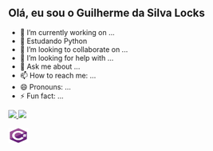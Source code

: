 ## Olá, eu sou o Guilherme da Silva Locks
- 🔭 I’m currently working on ...
- 🌱 Estudando Python
- 👯 I’m looking to collaborate on ...
- 🤔 I’m looking for help with ...
- 💬 Ask me about ...
- 📫 How to reach me: ...
- 😄 Pronouns: ...
- ⚡ Fun fact: ...


<div>
  <a href="https://github.com/GuilhermeLocks">
  <img height="180em" src="https://github-readme-stats.vercel.app/api?username=GuilhermeLocks&show_icons=true&theme-dark&include_all_commits=true&count_private-true"/> 
  <img height="180em" src="https://github-readme-stats.vercel.app/api/top-langs/?username=GuilhermeLocks&layout=compact&langs_count=16&theme-dark"/>
</div>


<div style="display: inline_block"><br>
<img align="center" alt="Rafa-Csharp" height="30" width="40" src="https://raw.githubusercontent.com/devicons/devicon/master/icons/csharp/csharp-original.svg"> 
</div> 
